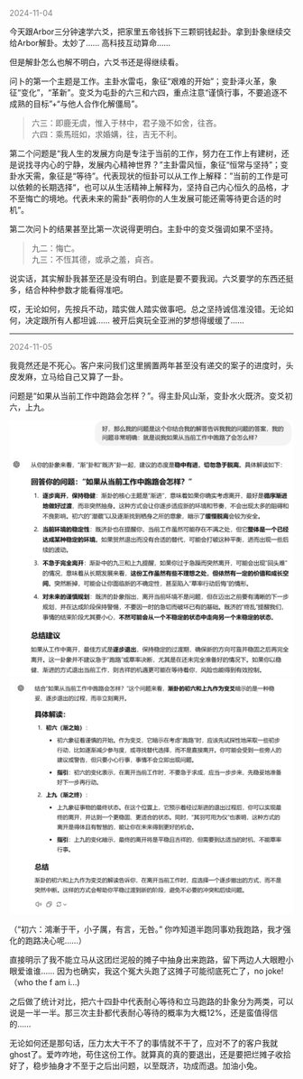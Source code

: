 
<span style="color: gray;">2024-11-04</span>

今天跟Arbor三分钟速学六爻，把家里五帝钱拆下三颗铜钱起卦。拿到卦象继续交给Arbor解卦。太妙了…… 高科技互动算命……

但是解卦怎么也解不明白，六爻书还是得继续看。

问卜的第一个主题是工作。主卦水雷屯，象征“艰难的开始”；变卦泽火革，象征“变化”，“革新”。变爻为屯卦的六三和六四，重点注意“谨慎行事，不要追逐不成熟的目标”+“与他人合作化解僵局”。

>六三：即鹿无虞，惟入于林中，君子幾不如舍，往吝。 <br>
>六四：乘馬班如，求婚媾，往，吉无不利。

第二个问题是“我人生的发展方向是专注于当前的工作，努力在工作上有建树，还是说找寻内心的宁静，发展内心精神世界？”主卦雷风恒，象征“恒常与坚持”；变卦水天需，象征是“等待”。代表现状的恒卦可以从工作上解释：”当前的工作是可以依赖的长期选择“，也可以从生活精神上解释为，坚持自己内心恒久的品格，才不至悔亡的境地。代表未来的需卦”表明你的人生发展可能还需等待更合适的时机“。

第二次问卜的结果甚至比第一次说得更明白。主卦中的变爻强调如果不坚持。

>九二：悔亡。 <br>
>九三：不恆其德，或承之羞，貞吝。

说实话，其实解卦我甚至还是没有明白。到底是要不要我润。六爻要学的东西还挺多，结合种种参数才能看得准吧。

哎，无论如何，先按兵不动，踏实做人踏实做事吧。总之坚持诚信准没错。无论如何，决定跟所有人都坦诚…… 被开后爽玩全亚洲的梦想得缓缓了…… 

----

<span style="color: gray;">2024-11-05</span>

我竟然还是不死心。客户来问我们这里搁置两年甚至没有递交的案子的进度时，头皮发麻，立马给自己又算了一卦。

问题是“如果从当前工作中跑路会怎样？”。得主卦风山渐，变卦水火既济。变爻初六，上九。

<img src="blog/images/52.png" alt="image" width="700">

<img src="blog/images/53.png" alt="image" width="700">

（“初六：鴻漸于干，小子厲，有言，无咎。” 你咋知道半跑同事劝我跑路，我才强化的跑路决心呢……）

直接明示了我不能立马从这团烂泥般的摊子中抽身出来跑路，留下两边人大眼瞪小眼爱谁谁…… 因为也确实，我这个冤大头跑了这摊子可能彻底死亡了，no joke! （who the f am i...)

之后做了统计对比，把六十四卦中代表耐心等待和立马跑路的卦象分为两类，可以说是一半一半。那三次主卦都代表耐心等待的概率为大概12%，还是蛮值得信的……

无论如何还是那句话，压力太大干不了的事情就不干了，应对不了的客户我就ghost了。爱咋咋地，苟住这份工作。就算真的真的要退出，还是要把烂摊子收拾好了，稳步抽身才不至于之后出问题，以至既济，功成而退。加油小兔。